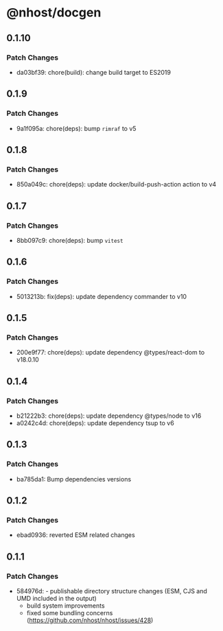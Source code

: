 # @nhost/docgen

## 0.1.10

### Patch Changes

- da03bf39: chore(build): change build target to ES2019

## 0.1.9

### Patch Changes

- 9a1f095a: chore(deps): bump `rimraf` to v5

## 0.1.8

### Patch Changes

- 850a049c: chore(deps): update docker/build-push-action action to v4

## 0.1.7

### Patch Changes

- 8bb097c9: chore(deps): bump `vitest`

## 0.1.6

### Patch Changes

- 5013213b: fix(deps): update dependency commander to v10

## 0.1.5

### Patch Changes

- 200e9f77: chore(deps): update dependency @types/react-dom to v18.0.10

## 0.1.4

### Patch Changes

- b21222b3: chore(deps): update dependency @types/node to v16
- a0242c4d: chore(deps): update dependency tsup to v6

## 0.1.3

### Patch Changes

- ba785da1: Bump dependencies versions

## 0.1.2

### Patch Changes

- ebad0936: reverted ESM related changes

## 0.1.1

### Patch Changes

- 584976d: - publishable directory structure changes (ESM, CJS and UMD included in the output)
  - build system improvements
  - fixed some bundling concerns (https://github.com/nhost/nhost/issues/428)
